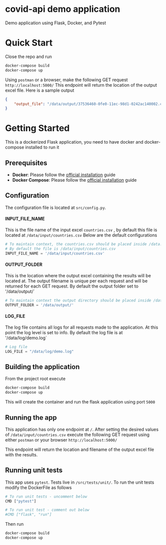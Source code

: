 # covid-api demo application
Demo application using Flask, Docker, and Pytest

# Quick Start
Close the repo and run 
```sh
docker-compose build
docker-compose up
```
Using `postman` or a browser, make the following GET request
`http://localhost:5000/`
This endpoint will return the location of the output excel file. Here is a sample output
```json
{
    "output_file": "/data/output/37536460-0fe0-11ec-98d1-0242ac140002.csv"
}
```


# Getting Started
This is a dockerized Flask application, you need to have docker and docker-compose installed to run it
## Prerequisites
- **Docker**: Please follow the [official installation](https://docs.docker.com/compose/install/) guide
- **Docker Compose**: Please follow the [official installation](https://docs.docker.com/get-docker/) guide

## Configuration
The configuration file is located at `src/config.py`.
#### INPUT_FILE_NAME
This is the file name of the input excel `countries.csv` , by default this file is located at `/data/input/countries.csv`
 Below are the default configurations
```py
# To maintain context, the countries.csv should be placed inside /data.
# By default the file is /data/input/countries.csv
INPUT_FILE_NAME = '/data/input/countries.csv'
```
#### OUTPUT_FOLDER
This is the location where the output excel containing the results will be located at. The output filename is unique per each request and will be returned for each GET request. By default the output folder set to '/data/output/`
```py
# To maintain context the output directory should be placed inside /data.
OUTPUT_FOLDER = '/data/output/'
```
#### LOG_FILE
The log file contains all logs for all requests made to the application. At this point the log level is set to info. By default the log file is at '/data/log/demo.log`
```py
# Log file
LOG_FILE = "/data/log/demo.log"
```

## Building the application
From the project root execute
```sh
docker-compose build
docker-compose up
```
This will create the container and run the flask application using port `5000`

## Running the app
This application has only one endpoint at `/`. After setting the desired values of `/data/input/countries.csv` execute the following GET request using either `postman` or your browser
`http://localhost:5000/`

This endpoint will return the location and filename of the output excel file with the results.


## Running unit tests
This app uses `pytest`. Tests live in `/src/tests/unit/`. To run the unit tests modify the DockerFile as follows
```py
# To run unit tests - uncomment below
CMD ["pytest"]

# To run unit test - comment out below
#CMD ["flask", "run"]
```
Then run 
```sh
docker-compose build
docker-compose up
```
